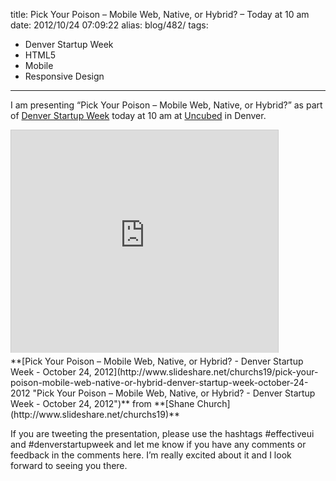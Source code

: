 title: Pick Your Poison – Mobile Web, Native, or Hybrid? – Today at 10 am
date: 2012/10/24 07:09:22
alias: blog/482/
tags:
- Denver Startup Week
- HTML5
- Mobile
- Responsive Design
---
I am presenting “Pick Your Poison – Mobile Web, Native, or Hybrid?” as part of [Denver Startup Week](http://denverstartupweek.org/) today at 10 am at [Uncubed](http://www.uncubedspace.com/) in Denver.

<iframe src="http://www.slideshare.net/slideshow/embed_code/14859840" width="427" height="356" frameborder="0" marginwidth="0" marginheight="0" scrolling="no" style="border:1px solid #CCC;border-width:1px 1px 0;margin-bottom:5px" allowfullscreen=""></iframe>

<div style="margin-bottom:5px">**[Pick Your Poison – Mobile Web, Native, or Hybrid? - Denver Startup Week - October 24, 2012](http://www.slideshare.net/churchs19/pick-your-poison-mobile-web-native-or-hybrid-denver-startup-week-october-24-2012 "Pick Your Poison – Mobile Web, Native, or Hybrid? - Denver Startup Week - October 24, 2012")** from **[Shane Church](http://www.slideshare.net/churchs19)**</div>

If you are tweeting the presentation, please use the hashtags #effectiveui and #denverstartupweek and let me know if you have any comments or feedback in the comments here. I’m really excited about it and I look forward to seeing you there.